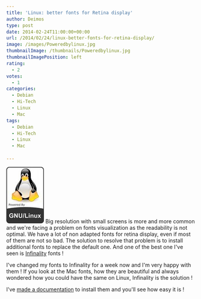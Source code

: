 ```yaml
---
title: 'Linux: better fonts for Retina display'
author: Deimos
type: post
date: 2014-02-24T11:00:00+00:00
url: /2014/02/24/linux-better-fonts-for-retina-display/
image: /images/Poweredbylinux.jpg
thumbnailImage: /thumbnails/Poweredbylinux.jpg
thumbnailImagePosition: left
rating:
  - 2
votes:
  - 1
categories:
  - Debian
  - Hi-Tech
  - Linux
  - Mac
tags:
  - Debian
  - Hi-Tech
  - Linux
  - Mac

---
```

![Poweredbylinux](/images/Poweredbylinux.jpg)
Big resolution with small screens is more and more common and we're facing a problem on fonts visualization as the readability is not optimal. We have a lot of non adapted fonts for retina display, even if most of them are not so bad. The solution to resolve that problem is to install additional fonts to replace the default one. And one of the best one I've seen is [Infinality][1] fonts !

I've changed my fonts to Infinality for a week now and I'm very happy with them ! If you look at the Mac fonts, how they are beautiful and always wondered how you could have the same on Linux, Infinality is the solution !

I've [made a documentation][2] to install them and you'll see how easy it is !

 [1]: http://www.infinality.net/blog/
 [2]: http://wiki.deimos.fr/Infinality_fonts_for_retina_display